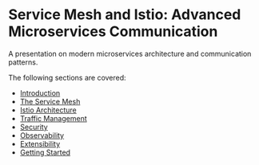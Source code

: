 # Service Mesh and Istio: Advanced Microservices Communication

A presentation on modern microservices architecture and communication patterns.

The following sections are covered:

- [Introduction](#introduction)
- [The Service Mesh](#the-service-mesh)
- [Istio Architecture](#istio-architecture)
- [Traffic Management](#traffic-management)
- [Security](#security)
- [Observability](#observability)
- [Extensibility](#extensibility)
- [Getting Started](#getting-started)

